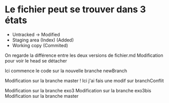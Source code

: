 # Le fichier peut se trouver dans 3 états

- Untracked -> Modified
- Staging area (Index) (Added)
- Working copy (Commited)

On regarde la différence entre les deux versions de fichier.md
Modification pour voir le head se détacher

Ici commence le code sur la nouvelle branche newBranch

Modification sur la branche master !
Ici j'ai fais une modif sur branchConflit

Modification sur la branche exo3
Modification sur la branche exo3bis
Modification sur la branche master
